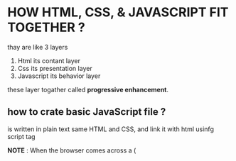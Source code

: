 # HOW HTML, CSS, & JAVASCRIPT FIT TOGETHER ?
thay are like 3 layers 
1. Html its contant layer
2. Css its presentation layer
3. Javascript its behavior layer

these layer togather called **progressive enhancement**. 

## how to crate basic JavaScript file ?
is written in plain text same HTML and CSS, and link it with html usinfg script tag 

**NOTE** : When the browser comes across a (<script>)element, it stops to
load the script and then checks to see if it needs to do anything. 

### so what the "Statements" in JS? 
 series of instructions that a computer can follow one-by-one

### so why we use "COMMENTS" in JS? 
to explain what your code does and easier to read code 

### What is a variable ?
the we stroe data in it. if you want to declare variable you use var /
example : var Variable_name;

### there are type of variables , mention them ? 
1. numeric  : 1 , 1.15 
2. string : "ahmad " ,'a'
3. boolean : True 

and u cant store in them what u want depens on datatype

## There are ruls for naming variables :
1. must begin with a letter, dollar sign ($),or anunderscore (_)

2. The name can contain letters, numbers, dollar sign ($), or an underscore (_)

3.  cannot use keywords or reserved words

4.  variables are case sensitive

5. Use a name that describes the kind of information

6.  use a capital letter for the first letter of every word after the first word if  variable name is made up of more than one word